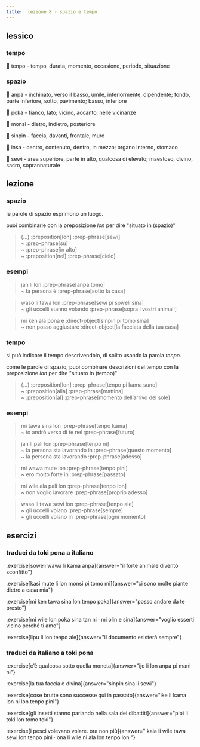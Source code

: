 ```yaml
---
title:  lezione 8 - spazio e tempo 
---
```


## lessico
### tempo
󱥫 tenpo - tempo, durata, momento, occasione, periodo, situazione

### spazio
󱤅 anpa - inchinato, verso il basso, umile, inferiormente, dipendente; fondo, parte inferiore, sotto, pavimento; basso, inferiore

󱥒 poka - fianco, lato; vicino, accanto, nelle vicinanze

󱤸 monsi - dietro, indietro, posteriore

󱥟 sinpin - faccia, davanti, frontale, muro

󱤏 insa - centro, contenuto, dentro, in mezzo; organo interno, stomaco

󱥚 sewi - area superiore, parte in alto, qualcosa di elevato; maestoso, divino, sacro, soprannaturale


## lezione
### spazio
le parole di spazio esprimono un luogo.

 puoi combinarle con la preposizione *lon* per dire "situato in (spazio)"

> (...) :preposition[lon] :prep-phrase[sewi] \
> ~ :prep-phrase[su] \
> ~ :prep-phrase[in alto] \
> ~ :preposition[nel] :prep-phrase[cielo]

### esempi

> jan li lon :prep-phrase[anpa tomo] \
> ~ la persona è :prep-phrase[sotto la casa]

> waso li tawa lon :prep-phrase[sewi pi soweli sina] \
> ~ gli uccelli stanno volando :prep-phrase[sopra i vostri animali]

> mi ken ala pona e :direct-object[sinpin pi tomo sina] \
> ~ non posso aggiustare :direct-object[la facciata della tua casa]

### tempo
si può indicare il tempo descrivendolo, di solito usando la parola *tenpo*.

come le parole di spazio, puoi combinare descrizioni del tempo con la preposizione *lon* per dire "situato in (tempo)" 

> (...) :preposition[lon] :prep-phrase[tenpo pi kama suno] \
> ~ :preposition[alla] :prep-phrase[mattina] \
> ~ :preposition[al] :prep-phrase[momento dell’arrivo del sole]

### esempi
> mi tawa sina lon :prep-phrase[tenpo kama] \
> ~ io andrò verso di te nel :prep-phrase[futuro]

> jan li pali lon :prep-phrase[tenpo ni] \
> ~ la persona sta lavorando in :prep-phrase[questo momento] \
> ~ la persona sta lavorando :prep-phrase[adesso]

> mi wawa mute lon :prep-phrase[tenpo pini] \
> ~ ero molto forte in :prep-phrase[passato]

> mi wile ala pali lon :prep-phrase[tenpo lon] \
> ~ non voglio lavorare :prep-phrase[proprio adesso]

> waso li tawa sewi lon :prep-phrase[tenpo ale] \
> ~ gli uccelli volano :prep-phrase[sempre] \
> ~ gli uccelli volano in :prep-phrase[ogni momento]

## esercizi
### traduci da toki pona a italiano
:exercise[soweli wawa li kama anpa]{answer="il forte animale diventò sconfitto"}

:exercise[kasi mute li lon monsi pi tomo mi]{answer="ci sono molte piante dietro a casa mia"}

:exercise[mi ken tawa sina lon tenpo poka]{answer="posso andare da te presto"}

:exercise[mi wile lon poka sina tan ni · mi olin e sina]{answer="voglio esserti vicino perché ti amo"}

:exercise[lipu li lon tenpo ale]{answer="il documento esisterà sempre"}

### traduci da italiano a toki pona
:exercise[c’è qualcosa sotto quella moneta]{answer="ijo li lon anpa pi mani ni"}

:exercise[la tua faccia è divina]{answer="sinpin sina li sewi"}

:exercise[cose brutte sono successe qui in passato]{answer="ike li kama lon ni lon tenpo pini"}

:exercise[gli insetti stanno parlando nella sala dei dibattiti]{answer="pipi li toki lon tomo toki"}

:exercise[i pesci volevano volare. ora non più]{answer=" kala li wile tawa sewi lon tenpo pini · ona li wile ni ala lon tenpo lon "}